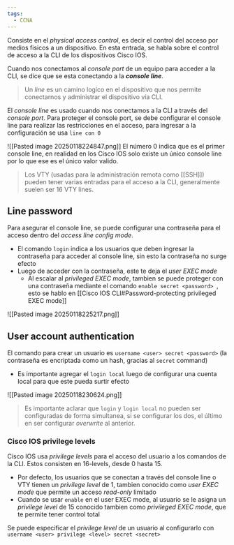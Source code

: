 ```yaml
---
tags:
  - CCNA
---
```

Consiste en el _physical access control_, es decir el control del acceso por medios fisicos a un dispositivo. En esta entrada, se habla sobre el control de acceso a la CLI de los dispositivos Cisco IOS. 

Cuando nos conectamos al _console port_ de un equipo para acceder a la CLI, se dice que se esta conectando a la **_console line_**. 

> Un _line_ es un camino logíco en el dispositivo que nos permite conectarnos y administrar el dispositivo vía CLI. 

 El _console line_ es usado cuando nos conectamos a la CLI a través del _console port_. Para proteger el console port, se debe configurar el console line para realizar las restricciones en el acceso, para ingresar a la configuración se usa `line con 0`

![[Pasted image 20250118224847.png]]
El número 0 indica que es el primer console line, en realidad en los Cisco IOS solo existe un único console line por lo que ese es el único valor valido.

> Los VTY (usadas para la administración remota como [[SSH]]) pueden tener varias entradas para el acceso a la CLI, generalmente suelen ser 16 VTY lines.

## Line password 
Para asegurar el console line, se puede configurar una contraseña para el acceso dentro del _access line config mode_. 
- El comando `login` indica a los usuarios que deben ingresar la contraseña para acceder al console line, sin esto la contraseña no surge efecto
- Luego de acceder con la contraseña, este te deja el _user EXEC mode_
	- Al escalar al _privileged EXEC mode_, tambien se puede proteger con una contraseña mediante el comando `enable secret <password> `, esto se hablo en [[Cisco IOS CLI#Password-protecting privileged EXEC mode]]

![[Pasted image 20250118225217.png]]

## User account authentication 
El comando para crear un usuario es `username <user> secret <password>` (la contraseña es encriptada como un hash, gracias al `secret` command)
- Es importante agregar el `login local` luego de configurar una cuenta local para que este pueda surtir efecto 

![[Pasted image 20250118230624.png]]

> Es importante aclarar que `login` y `login local` no pueden ser configuradas de forma simultanea, si se configurar los dos, el último en ser configurar _overwrite_ al anterior.

### Cisco IOS privilege levels 
Cisco IOS usa _privilege levels_ para el acceso del usuario a los comandos de la CLI. Estos consisten en 16-levels, desde 0 hasta 15. 
- Por defecto, los usuarios que se conectan a través del console line o VTY tienen un _privilege level_ de 1, tambien conocido como _user EXEC mode_ que permite un acceso _read-only_ limitado 
- Cuando se usar `enable` en el user EXEC mode, al usuario se le asigna un _privilege level_ de 15 conocido tambien como _privileged EXEC mode_, que te permite tener control total 

Se puede especificar el _privilege level_ de un usuario al configurarlo con `username <user> privilege <level> secret <secret>`


